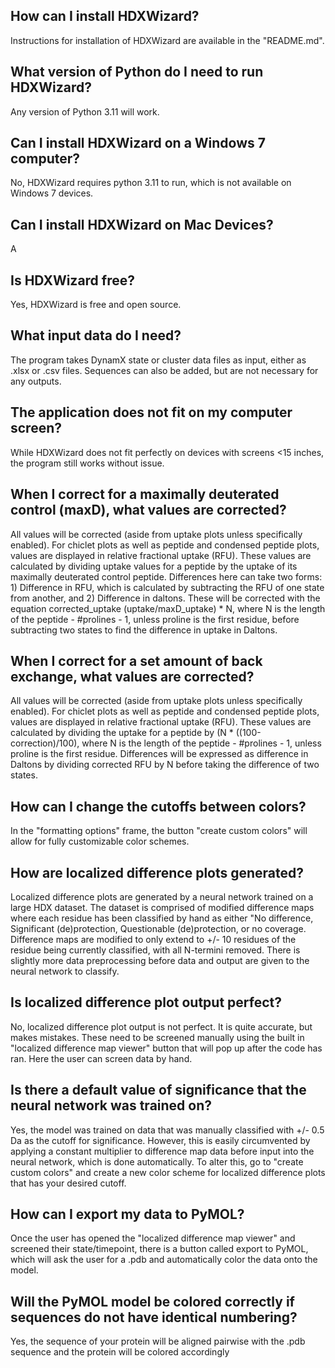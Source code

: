 ## How can I install HDXWizard?
Instructions for installation of HDXWizard are available in the "README.md".
## What version of Python do I need to run HDXWizard?
Any version of Python 3.11 will work.
## Can I install HDXWizard on a Windows 7 computer?
No, HDXWizard requires python 3.11 to run, which is not available on Windows 7 devices.
## Can I install HDXWizard on Mac Devices?
A
## Is HDXWizard free?
Yes, HDXWizard is free and open source.
## What input data do I need?
The program takes DynamX state or cluster data files as input, either as .xlsx or .csv files. Sequences can also be added, but are not necessary for any outputs.
## The application does not fit on my computer screen?
While HDXWizard does not fit perfectly on devices with screens <15 inches, the program still works without issue.
## When I correct for a maximally deuterated control (maxD), what values are corrected?
All values will be corrected (aside from uptake plots unless specifically enabled). For chiclet plots as well as peptide and condensed peptide plots, values are displayed in relative fractional uptake (RFU). These values are calculated by dividing uptake values for a peptide by the uptake of its maximally deuterated control peptide. Differences here can take two forms: 1) Difference in RFU, which is calculated by subtracting the RFU of one state from another, and 2) Difference in daltons. These will be corrected with the equation corrected_uptake (uptake/maxD_uptake) * N, where N is the length of the peptide - #prolines - 1, unless proline is the first residue, before subtracting two states to find the difference in uptake in Daltons.
## When I correct for a set amount of back exchange, what values are corrected?
All values will be corrected (aside from uptake plots unless specifically enabled). For chiclet plots as well as peptide and condensed peptide plots, values are displayed in relative fractional uptake (RFU). These values are calculated by dividing the uptake for a peptide by (N * ((100-correction)/100), where N is the length of the peptide - #prolines - 1, unless proline is the first residue. Differences will be expressed as difference in Daltons by dividing corrected RFU by N before taking the difference of two states.
## How can I change the cutoffs between colors?
In the "formatting options" frame, the button "create custom colors" will allow for fully customizable color schemes.
## How are localized difference plots generated?
Localized difference plots are generated by a neural network trained on a large HDX dataset. The dataset is comprised of modified difference maps where each residue has been classified by hand as either "No difference, Significant (de)protection, Questionable (de)protection, or no coverage. Difference maps are modified to only extend to +/- 10 residues of the residue being currently classified, with all N-termini removed. There is slightly more data preprocessing before data and output are given to the neural network to classify.
## Is localized difference plot output perfect?
No, localized difference plot output is not perfect. It is quite accurate, but makes mistakes. These need to be screened manually using the built in "localized difference map viewer" button that will pop up after the code has ran. Here the user can screen data by hand.
## Is there a default value of significance that the neural network was trained on?
Yes, the model was trained on data that was manually classified with +/- 0.5 Da as the cutoff for significance. However, this is easily circumvented by applying a constant multiplier to difference map data before input into the neural network, which is done automatically. To alter this, go to "create custom colors" and create a new color scheme for localized difference plots that has your desired cutoff.
## How can I export my data to PyMOL?
Once the user has opened the "localized difference map viewer" and screened their state/timepoint, there is a button called export to PyMOL, which will ask the user for a .pdb and automatically color the data onto the model.
## Will the PyMOL model be colored correctly if sequences do not have identical numbering?
Yes, the sequence of your protein will be aligned pairwise with the .pdb sequence and the protein will be colored accordingly
